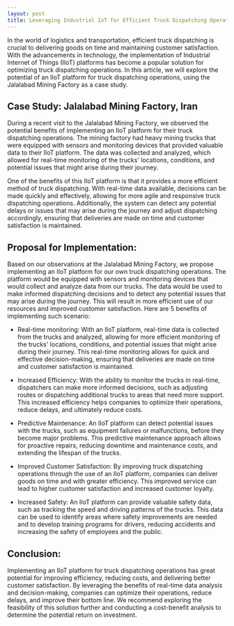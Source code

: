 ```yaml
---
layout: post
title: Leveraging Industrial IoT for Efficient Truck Dispatching Operations
---
```


In the world of logistics and transportation, efficient truck dispatching is crucial to delivering goods on time and maintaining customer satisfaction. With the advancements in technology, the implementation of Industrial Internet of Things (IIoT) platforms has become a popular solution for optimizing truck dispatching operations. In this article, we will explore the potential of an IIoT platform for truck dispatching operations, using the Jalalabad Mining Factory as a case study.

## Case Study: Jalalabad Mining Factory, Iran

During a recent visit to the Jalalabad Mining Factory, we observed the potential benefits of implementing an IIoT platform for their truck dispatching operations. The mining factory had heavy mining trucks that were equipped with sensors and monitoring devices that provided valuable data to their IIoT platform. The data was collected and analyzed, which allowed for real-time monitoring of the trucks' locations, conditions, and potential issues that might arise during their journey.

One of the benefits of this IIoT platform is that it provides a more efficient method of truck dispatching. With real-time data available, decisions can be made quickly and effectively, allowing for more agile and responsive truck dispatching operations. Additionally, the system can detect any potential delays or issues that may arise during the journey and adjust dispatching accordingly, ensuring that deliveries are made on time and customer satisfaction is maintained.

## Proposal for Implementation:

Based on our observations at the Jalalabad Mining Factory, we propose implementing an IIoT platform for our own truck dispatching operations. The platform would be equipped with sensors and monitoring devices that would collect and analyze data from our trucks. The data would be used to make informed dispatching decisions and to detect any potential issues that may arise during the journey. This will result in more efficient use of our resources and improved customer satisfaction.
Here are 5 benefits of implementing such scenario:

- Real-time monitoring: With an IIoT platform, real-time data is collected from the trucks and analyzed, allowing for more efficient monitoring of the trucks' locations, conditions, and potential issues that might arise during their journey. This real-time monitoring allows for quick and effective decision-making, ensuring that deliveries are made on time and customer satisfaction is maintained.

- Increased Efficiency: With the ability to monitor the trucks in real-time, dispatchers can make more informed decisions, such as adjusting routes or dispatching additional trucks to areas that need more support. This increased efficiency helps companies to optimize their operations, reduce delays, and ultimately reduce costs.

- Predictive Maintenance: An IIoT platform can detect potential issues with the trucks, such as equipment failures or malfunctions, before they become major problems. This predictive maintenance approach allows for proactive repairs, reducing downtime and maintenance costs, and extending the lifespan of the trucks.

- Improved Customer Satisfaction: By improving truck dispatching operations through the use of an IIoT platform, companies can deliver goods on time and with greater efficiency. This improved service can lead to higher customer satisfaction and increased customer loyalty.

- Increased Safety: An IIoT platform can provide valuable safety data, such as tracking the speed and driving patterns of the trucks. This data can be used to identify areas where safety improvements are needed and to develop training programs for drivers, reducing accidents and increasing the safety of employees and the public.


## Conclusion:

Implementing an IIoT platform for truck dispatching operations has great potential for improving efficiency, reducing costs, and delivering better customer satisfaction. By leveraging the benefits of real-time data analysis and decision-making, companies can optimize their operations, reduce delays, and improve their bottom line. We recommend exploring the feasibility of this solution further and conducting a cost-benefit analysis to determine the potential return on investment.